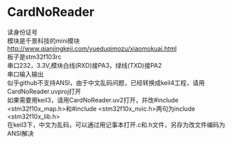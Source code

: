 # CardNoReader
读身份证号   
模块是千景科技的mini模块   
http://www.qianjingkeji.com/yueduqimozu/xiaomokuai.html   
板子是stm32f103rc   
串口232，3.3V,模块白线(RXD)接PA3，绿线(TXD)接PA2   
串口输入输出   
似乎github不支持ANSI，由于中文乱码问题，已经转换成keil4工程，请用CardNoReader.uvproj打开  
如果需要用keil3，请用CardNoReader.uv2打开，并改#include <stm32f10x_map.h>和#include <stm32f10x_nvic.h>两句为include <stm32f10x_lib.h>  
在keil3下，中文为乱码，可以通过用记事本打开.c和.h文件，另存为改文件编码为ANSI解决
